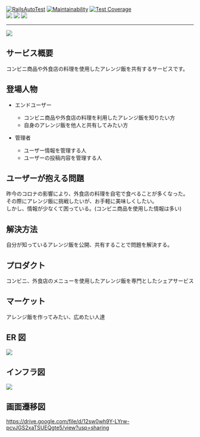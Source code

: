 [![RailsAutoTest](https://github.com/kazu-2020/arrangy/actions/workflows/rails_auto_test.yml/badge.svg?branch=main)](https://github.com/kazu-2020/arrangy/actions/workflows/rails_auto_test.yml)
[![Maintainability](https://api.codeclimate.com/v1/badges/01f99b03d82423a8365c/maintainability)](https://codeclimate.com/github/kazu-2020/arrangy/maintainability)
[![Test Coverage](https://api.codeclimate.com/v1/badges/01f99b03d82423a8365c/test_coverage)](https://codeclimate.com/github/kazu-2020/arrangy/test_coverage)
<br />
<img src="https://img.shields.io/badge/Ruby-v2.7.2-E50F0F?style=plastic&logo=Ruby&logoColor=E50F0F">
<img src="https://img.shields.io/badge/Rails-v6.0.3.5-CC0000?style=plastic">
<img src="https://img.shields.io/badge/Vue-v2.6.1.2-4FC08D?style=plastic&logo=Vue-dot-js">

<hr />
<img src='https://user-images.githubusercontent.com/64774307/120076985-1a858800-c0e3-11eb-9bbb-0030767b667f.png'>

## サービス概要

コンビニ商品や外食店の料理を使用したアレンジ飯を共有するサービスです。

## 登場人物

- エンドユーザー

  - コンビニ商品や外食店の料理を利用したアレンジ飯を知りたい方
  - 自身のアレンジ飯を他人と共有してみたい方

- 管理者
  - ユーザー情報を管理する人
  - ユーザーの投稿内容を管理する人

## ユーザーが抱える問題

昨今のコロナの影響により、外食店の料理を自宅で食べることが多くなった。<br>
その際にアレンジ飯に挑戦したいが、お手軽に美味しくしたい。<br>
しかし、情報が少なくて困っている。(コンビニ商品を使用した情報は多い)

## 解決方法

自分が知っているアレンジ飯を公開、共有することで問題を解決する。

## プロダクト

コンビニ、外食店のメニューを使用したアレンジ飯を専門としたシェアサービス

## マーケット

アレンジ飯を作ってみたい、広めたい人達

## ER 図

<img src="https://user-images.githubusercontent.com/64774307/120371875-66d5ff80-c351-11eb-8af5-2bad1be49f84.png">

## インフラ図

<img src="https://user-images.githubusercontent.com/64774307/120373968-e9f85500-c353-11eb-8a5c-40ffff80c357.png">

## 画面遷移図

https://drive.google.com/file/d/12sw0wh9Y-LYrw-pcvJGS2xaTSUEQgte5/view?usp=sharing
